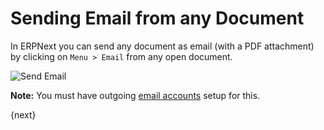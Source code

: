 # Sending Email from any Document

In ERPNext you can send any document as email (with a PDF attachment) by clicking on `Menu > Email` from any open document.

<img class="screenshot" alt="Send Email" src="/assets/erpnext_docs/assets/img/setup/email/send-email.gif">

**Note:** You must have outgoing [email accounts](/docs/user/manual/en/setting-up/email/email-account.html) setup for this.

{next}
